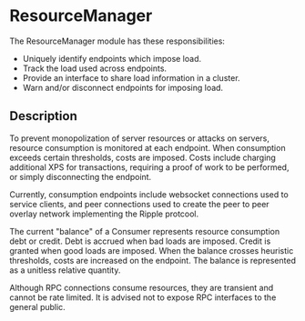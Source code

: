 # ResourceManager

The ResourceManager module has these responsibilities:

- Uniquely identify endpoints which impose load.
- Track the load used across endpoints.
- Provide an interface to share load information in a cluster.
- Warn and/or disconnect endpoints for imposing load.

## Description

To prevent monopolization of server resources or attacks on servers,
resource consumption is monitored at each endpoint. When consumption
exceeds certain thresholds, costs are imposed. Costs include charging
additional XPS for transactions, requiring a proof of work to be
performed, or simply disconnecting the endpoint.

Currently, consumption endpoints include websocket connections used to
service clients, and peer connections used to create the peer to peer
overlay network implementing the Ripple protcool.

The current "balance" of a Consumer represents resource consumption
debt or credit. Debt is accrued when bad loads are imposed. Credit is
granted when good loads are imposed. When the balance crosses heuristic
thresholds, costs are increased on the endpoint. The balance is
represented as a unitless relative quantity.

Although RPC connections consume resources, they are transient and
cannot be rate limited. It is advised not to expose RPC interfaces
to the general public.
